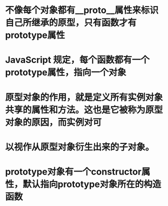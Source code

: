 # 不像每个对象都有__proto__属性来标识自己所继承的原型，只有函数才有prototype属性

 # JavaScript 规定，每个函数都有一个prototype属性，指向一个对象

 # 原型对象的作用，就是定义所有实例对象共享的属性和方法。这也是它被称为原型对象的原因，而实例对可 
 # 以视作从原型对象衍生出来的子对象。
 # prototype对象有一个constructor属性，默认指向prototype对象所在的构造函数


